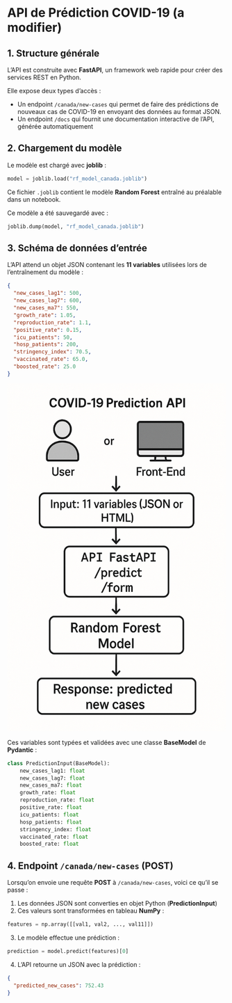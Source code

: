# API de Prédiction COVID-19 (a modifier)

## 1. Structure générale

L’API est construite avec **FastAPI**, un framework web rapide pour créer des services REST en Python.

Elle expose deux types d’accès :

- Un endpoint `/canada/new-cases` qui permet de faire des prédictions de nouveaux cas de COVID-19 en envoyant des données au format JSON.
- Un endpoint `/docs` qui fournit une documentation interactive de l’API, générée automatiquement

## 2. Chargement du modèle

Le modèle est chargé avec **joblib** :

```python
model = joblib.load("rf_model_canada.joblib")
```

Ce fichier `.joblib` contient le modèle **Random Forest** entraîné au préalable dans un notebook.

Ce modèle a été sauvegardé avec :

```python
joblib.dump(model, "rf_model_canada.joblib")
```

## 3. Schéma de données d’entrée

L’API attend un objet JSON contenant les **11 variables** utilisées lors de l’entraînement du modèle :

```json
{
  "new_cases_lag1": 500,
  "new_cases_lag7": 600,
  "new_cases_ma7": 550,
  "growth_rate": 1.05,
  "reproduction_rate": 1.1,
  "positive_rate": 0.15,
  "icu_patients": 50,
  "hosp_patients": 200,
  "stringency_index": 70.5,
  "vaccinated_rate": 65.0,
  "boosted_rate": 25.0
}
```

<img src="schema_pdt.png" alt="API Structure" width="600" height="800">

Ces variables sont typées et validées avec une classe **BaseModel** de **Pydantic** :

```python
class PredictionInput(BaseModel):
    new_cases_lag1: float
    new_cases_lag7: float
    new_cases_ma7: float
    growth_rate: float
    reproduction_rate: float
    positive_rate: float
    icu_patients: float
    hosp_patients: float
    stringency_index: float
    vaccinated_rate: float
    boosted_rate: float
```

## 4. Endpoint `/canada/new-cases` (POST)

Lorsqu’on envoie une requête **POST** à `/canada/new-cases`, voici ce qu’il se passe :

1. Les données JSON sont converties en objet Python (**PredictionInput**)
2. Ces valeurs sont transformées en tableau **NumPy** :

```python
features = np.array([[val1, val2, ..., val11]])
```

3. Le modèle effectue une prédiction :

```python
prediction = model.predict(features)[0]
```

4. L’API retourne un JSON avec la prédiction :

```json
{
  "predicted_new_cases": 752.43
}
```
